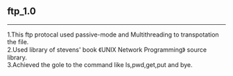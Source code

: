## ftp_1.0
<hr />
  1.This ftp protocal used passive-mode and Multithreading to transpotation the file.<br>
  2.Used library of stevens' book 《UNIX Network Programming》 source library.<br>
  3.Achieved the gole to the command like ls,pwd,get,put and bye.<br>
